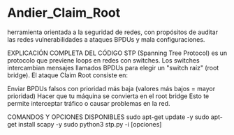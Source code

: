 # Andier_Claim_Root
herramienta orientada a la seguridad de redes, con propósitos  de auditar las redes vulnerabilidades  a ataques BPDUs  y mala configuraciones.

EXPLICACIÓN COMPLETA DEL CÓDIGO
STP (Spanning Tree Protocol) es un protocolo que previene loops en redes con switches. Los switches intercambian mensajes llamados BPDUs para elegir un "switch raíz" (root bridge).
El ataque Claim Root consiste en:

Enviar BPDUs falsos con prioridad más baja (valores más bajos = mayor prioridad)
Hacer que tu máquina se convierta en el root bridge
Esto te permite interceptar tráfico o causar problemas en la red.

COMANDOS Y OPCIONES DISPONIBLES
sudo apt-get update -y
sudo apt-get install scapy -y
sudo python3 stp.py -i <interfaz> [opciones]


